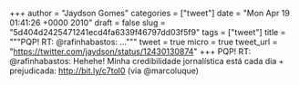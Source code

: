 
+++
author = "Jaydson Gomes"
categories = ["tweet"]
date = "Mon Apr 19 01:41:26 +0000 2010"
draft = false
slug = "5d404d2425471241ecd4fa6339f46797dd03f5f9"
tags = ["tweet"]
title = """PQP! RT: @rafinhabastos: ..."""
tweet = true
micro = true
tweet_url = "https://twitter.com/jaydson/status/12430130874"
+++
PQP! RT: @rafinhabastos: Hehehe! Minha credibilidade jornalística está cada dia + prejudicada: http://bit.ly/c7tol0 (via @marcoluque)
